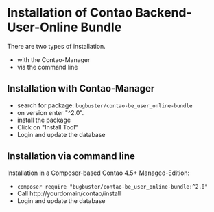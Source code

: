 # Installation of Contao Backend-User-Online Bundle

There are two types of installation.

* with the Contao-Manager
* via the command line


## Installation with Contao-Manager

* search for package: `bugbuster/contao-be_user_online-bundle`
* on version enter "^2.0".
* install the package
* Click on "Install Tool"
* Login and update the database


## Installation via command line

Installation in a Composer-based Contao 4.5+ Managed-Edition:

* `composer require "bugbuster/contao-be_user_online-bundle:^2.0"`
* Call http://yourdomain/contao/install
* Login and update the database

